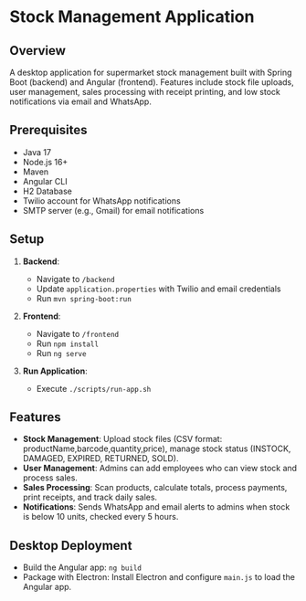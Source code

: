 # Stock Management Application

## Overview
A desktop application for supermarket stock management built with Spring Boot (backend) and Angular (frontend). Features include stock file uploads, user management, sales processing with receipt printing, and low stock notifications via email and WhatsApp.

## Prerequisites
- Java 17
- Node.js 16+
- Maven
- Angular CLI
- H2 Database
- Twilio account for WhatsApp notifications
- SMTP server (e.g., Gmail) for email notifications

## Setup
1. **Backend**:
   - Navigate to `/backend`
   - Update `application.properties` with Twilio and email credentials
   - Run `mvn spring-boot:run`

2. **Frontend**:
   - Navigate to `/frontend`
   - Run `npm install`
   - Run `ng serve`

3. **Run Application**:
   - Execute `./scripts/run-app.sh`

## Features
- **Stock Management**: Upload stock files (CSV format: productName,barcode,quantity,price), manage stock status (INSTOCK, DAMAGED, EXPIRED, RETURNED, SOLD).
- **User Management**: Admins can add employees who can view stock and process sales.
- **Sales Processing**: Scan products, calculate totals, process payments, print receipts, and track daily sales.
- **Notifications**: Sends WhatsApp and email alerts to admins when stock is below 10 units, checked every 5 hours.

## Desktop Deployment
- Build the Angular app: `ng build`
- Package with Electron: Install Electron and configure `main.js` to load the Angular app.
